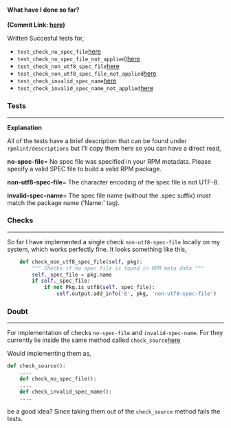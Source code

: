 #### What have I done so far? 
**(Commit Link: [here](https://github.com/thisisshub/rpmlint/commit/d4864797fa713ffd2fbcff9c67f550c1f98f7c30))**


Written Succesful tests for,
- `test_check_no_spec_file`[here](https://github.com/thisisshub/rpmlint/blob/d4864797fa713ffd2fbcff9c67f550c1f98f7c30/test/test_speccheck.py#L70)
- `test_check_no_spec_file_not_applied`)[here](https://github.com/thisisshub/rpmlint/blob/d4864797fa713ffd2fbcff9c67f550c1f98f7c30/test/test_speccheck.py#L79)
- `test_check_non_utf8_spec_file`[here](https://github.com/thisisshub/rpmlint/blob/d4864797fa713ffd2fbcff9c67f550c1f98f7c30/test/test_speccheck.py#L88)
- `test_check_non_utf8_spec_file_not_applied`[here](https://github.com/thisisshub/rpmlint/blob/d4864797fa713ffd2fbcff9c67f550c1f98f7c30/test/test_speccheck.py#L98)
- `test_check_invalid_spec_name`[here](https://github.com/thisisshub/rpmlint/blob/d4864797fa713ffd2fbcff9c67f550c1f98f7c30/test/test_speccheck.py#L108)
- `test_check_invalid_spec_name_not_applied`[here](https://github.com/thisisshub/rpmlint/blob/d4864797fa713ffd2fbcff9c67f550c1f98f7c30/test/test_speccheck.py#L117)

### Tests
-------------

**Explanation**

All of the tests have a brief description that can be 
found under  `rpmlint/descriptions`
but I'll copy them here so you can have a direct read,

**no-spec-file**=
No spec file was specified in your RPM metadata. Please specify a valid
SPEC file to build a valid RPM package.

**non-utf8-spec-file**=
The character encoding of the spec file is not UTF-8.

**invalid-spec-name**=
The spec file name (without the .spec suffix) must match the package name
('Name:' tag).

### Checks
------
So far I have implemented a single check `non-utf8-spec-file` locally on my system,
which works perfectly fine. It looks something like this,

```python
    def check_non_utf8_spec_file(self, pkg):
        """ Checks if no spec file is found in RPM meta data """
        self._spec_file = pkg.name
        if self._spec_file:
            if not Pkg.is_utf8(self._spec_file):
                self.output.add_info('E', pkg, 'non-utf8-spec-file')
```

### Doubt
----------

For implementation of checks `no-spec-file` and `invalid-spec-name`.
For they currently lie inside the same method called `check_source`[here](https://github.com/thisisshub/rpmlint/blob/d4864797fa713ffd2fbcff9c67f550c1f98f7c30/rpmlint/checks/SpecCheck.py#L126)

Would implementing them as,

```python
def check_source():
    ....
    def check_no_spec_file():
    ....
    def check_invalid_spec_name():
    .... 
```
be a good idea? Since taking them out of the `check_source` method fails the tests.
